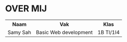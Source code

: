 <!DOCTYPE html>
<html lang="en">
<head>
	<meta charset="utf-8">
</head>
<body>
  <table>
	<h1>OVER MIJ</h1>
    <tr>
      <th>Naam</th>
      <th>Vak</th>
      <th>Klas</th>
    </tr>
    <tr>
      <td>Samy Sah</td>
      <td>Basic Web development</td>
      <td>1B TI/1I4</td>
  </table>
  <img scr="images/img.jpg"
</body>
</html>
